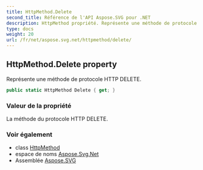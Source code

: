 ```yaml
---
title: HttpMethod.Delete
second_title: Référence de l'API Aspose.SVG pour .NET
description: HttpMethod propriété. Représente une méthode de protocole HTTP DELETE.
type: docs
weight: 20
url: /fr/net/aspose.svg.net/httpmethod/delete/
---
```

## HttpMethod.Delete property

Représente une méthode de protocole HTTP DELETE.

```csharp
public static HttpMethod Delete { get; }
```

### Valeur de la propriété

La méthode du protocole HTTP DELETE.

### Voir également

* class [HttpMethod](../)
* espace de noms [Aspose.Svg.Net](../../httpmethod/)
* Assemblée [Aspose.SVG](../../../)


